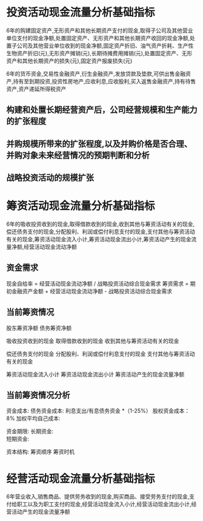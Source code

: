 # 投资活动现金流量分析基础指标
6年的购建固定资产,无形资产和其他长期资产支付的现金,取得子公司及其他营业单位支付的现金净额,处置固定资产、无形资产和其他长期资产收回的现金净额,处置子公司及其他营业单位收到的现金净额,固定资产折旧、油气资产折耗、生产性生物资产折旧(元),无形资产摊销(元),长期待摊费用摊销(元),处置固定资产、无形资产和其他长期资产的损失(元),固定资产报废损失(元)

6年的货币资金,交易性金融资产,衍生金融资产,发放贷款及垫款,可供出售金融资产,持有至到期投资,投资性房地产,应收利息,应收股利,买入返售金融资产,持有待售资产,资产递延所得税资产

## 构建和处置长期经营资产后，公司经营规模和生产能力的扩张程度
## 并购规模所带来的扩张程度,以及并购价格是否合理、并购对象未来经营情况的预期判断和分析
## 战略投资活动的规模扩张

# 筹资活动现金流量分析基础指标
6年的吸收投资收到的现金,取得借款收到的现金,收到其他与筹资活动有关的现金,偿还债务支付的现金,分配股利、利润或偿付利息支付的现金,支付其他与筹资活动有关的现金,筹资活动现金流入小计,筹资活动现金流出小计,筹资活动产生的现金流量净额,经营活动现金流动净额

## 资金需求
  现金自给率 = 经营活动现金流动净额 / 战略投资活动综合现金需求
  筹资需求 = 期初金融资产金额 + 经营活动现金流动净额 - 战略投资活动综合现金需求
  
## 当前筹资情况
  股东筹资净额
  债务筹资净额

  吸收投资收到的现金
  取得借款收到的现金
  收到其他与筹资活动有关的现金
  
  偿还债务支付的现金
  分配股利、利润或偿付利息支付的现金
  支付其他与筹资活动有关的现金

  筹资活动现金流入小计
  筹资活动现金流出小计
  筹资活动产生的现金流量净额

## 当前筹资情况分析
资金成本: 
  债务资金成本: 利息支出/有息债务资金 *（1-25%）
  股权资金成本：8%
  加权平均自己成本:  

资金期限: 
  长期资金:  
  短期资金: 

资本结构: 
筹资顺序
筹资时机



# 经营活动现金流量分析基础指标
6年营业收入,销售商品、提供劳务收到的现金,购买商品、接受劳务支付的现金,支付给职工以及为职工支付的现金,经营活动现金流入小计,经营活动现金流出小计,经营活动产生的现金流量净额









